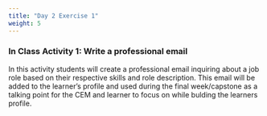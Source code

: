 ```yaml
---
title: "Day 2 Exercise 1"
weight: 5
---
```


### In Class Activity 1: Write a professional email
In this activity students will create a professional email inquiring about a job role based on their respective skills and role description. 
This email will be added to the learner’s profile and used during the final week/capstone as a talking point for the CEM and learner to focus on while bulding the learners profile. 



